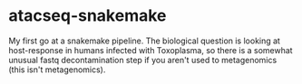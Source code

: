 # atacseq-snakemake
My first go at a snakemake pipeline. The biological question is looking at host-response in humans infected with Toxoplasma, so there is a somewhat unusual fastq decontamination step if you aren't used to metagenomics (this isn't metagenomics).

